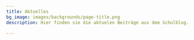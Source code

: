 ```yaml
---
title: Aktuelles
bg_image: images/backgrounds/page-title.png
description: Hier finden sie die aktuelen Beiträge aus dem Schulblog.

---
```

